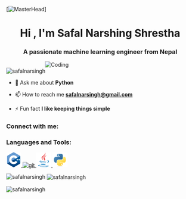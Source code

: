 [![MasterHead](https://camo.githubusercontent.com/73fe8a09642bc88c0f287fe43ce0f0b05bdf9d6cf474b0ccd178555385078816/68747470733a2f2f696d672e6574696d672e636f6d2f7468756d622f6d7369642d38343134363035362c77696474682d313230302c6865696768742d3930302c696d6773697a652d3633383035332c726573697a656d6f64652d382f32303231303730365f646576656c6f7065722d65636f6e6f6d795f30312e6a7067)]
<h1 align="center">Hi , I'm Safal Narshing Shrestha</h1>
<h3 align="center">A passionate machine learning engineer from Nepal</h3>

<img align = "right" alt ="Coding" width ="400" src = "https://i.pinimg.com/736x/93/52/49/935249e2de922d09d188e12cae878243.jpg">

<p align="left"> <img src="https://komarev.com/ghpvc/?username=safalnarsingh&label=Profile%20views&color=0e75b6&style=flat" alt="safalnarsingh" /> </p>


- 💬 Ask me about **Python**

- 📫 How to reach me **safalnarsingh@gmail.com**

- ⚡ Fun fact **I like keeping things simple**

<h3 align="left">Connect with me:</h3>
<p align="left">
</p>

<h3 align="left">Languages and Tools:</h3>
<p align="left"> <a href="https://www.w3schools.com/cpp/" target="_blank" rel="noreferrer"> <img src="https://raw.githubusercontent.com/devicons/devicon/master/icons/cplusplus/cplusplus-original.svg" alt="cplusplus" width="40" height="40"/> </a> <a href="https://git-scm.com/" target="_blank" rel="noreferrer"> <img src="https://www.vectorlogo.zone/logos/git-scm/git-scm-icon.svg" alt="git" width="40" height="40"/> </a> <a href="https://www.java.com" target="_blank" rel="noreferrer"> <img src="https://raw.githubusercontent.com/devicons/devicon/master/icons/java/java-original.svg" alt="java" width="40" height="40"/> </a> <a href="https://www.python.org" target="_blank" rel="noreferrer"> <img src="https://raw.githubusercontent.com/devicons/devicon/master/icons/python/python-original.svg" alt="python" width="40" height="40"/> </a> </p>

<p><img align="left" src="https://github-readme-stats.vercel.app/api/top-langs?username=safalnarsingh&show_icons=true&locale=en&layout=compact" alt="safalnarsingh" /></p>

<p>&nbsp;<img align="center" src="https://github-readme-stats.vercel.app/api?username=safalnarsingh&show_icons=true&locale=en" alt="safalnarsingh" /></p>

<p><img align="center" src="https://github-readme-streak-stats.herokuapp.com/?user=safalnarsingh&" alt="safalnarsingh" /></p>


